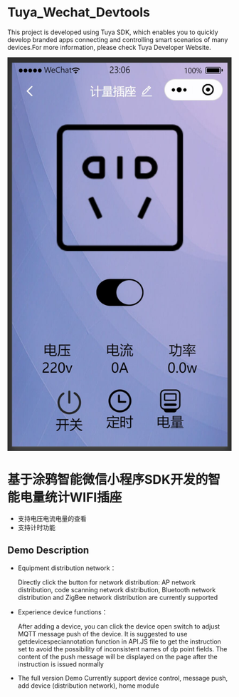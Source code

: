 # Tuya_Wechat_Devtools
This project is developed using Tuya SDK, which enables you to quickly develop branded apps connecting and controlling smart scenarios of many devices.For more information, please check Tuya Developer Website.

![智能单插.png](https://github.com/kangkoilxu/Tuya-Wechat-MiniCode/blob/main/panel.jpg)

# 基于涂鸦智能微信小程序SDK开发的智能电量统计WIFI插座
- 支持电压电流电量的查看
- 支持计时功能

## Demo Description

- Equipment distribution network：

  Directly click the button for network distribution: AP network distribution, code scanning network distribution, Bluetooth network distribution and ZigBee network distribution are currently supported

- Experience device functions：

  After adding a device, you can click the device open switch to adjust MQTT message push of the device. It is suggested to use getdevicespeciannotation function in API.JS file to get the instruction set to avoid the possibility of inconsistent names of dp point fields. The content of the push message will be displayed on the page after the instruction is issued normally

- The full version Demo
  Currently support device control, message push, add device (distribution network), home module
